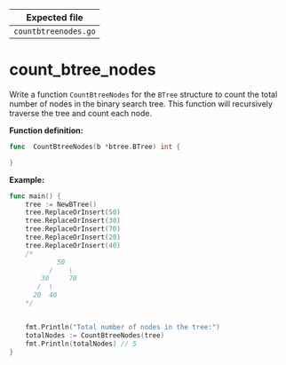 | Expected file        |
| -------------------- |
| `countbtreenodes.go` |

# count_btree_nodes

Write a function `CountBtreeNodes` for the `BTree` structure to count the total number of nodes in the binary search tree. This function will recursively traverse the tree and count each node.

**Function definition:**

```go
func  CountBtreeNodes(b *btree.BTree) int {

}

```

**Example:**

```go
func main() {
    tree := NewBTree()
    tree.ReplaceOrInsert(50)
    tree.ReplaceOrInsert(30)
    tree.ReplaceOrInsert(70)
    tree.ReplaceOrInsert(20)
    tree.ReplaceOrInsert(40)
    /*
            50
          /    \
        30     70
       /  \
      20  40
    */


    fmt.Println("Total number of nodes in the tree:")
    totalNodes := CountBtreeNodes(tree)
    fmt.Println(totalNodes) // 5
}
```
